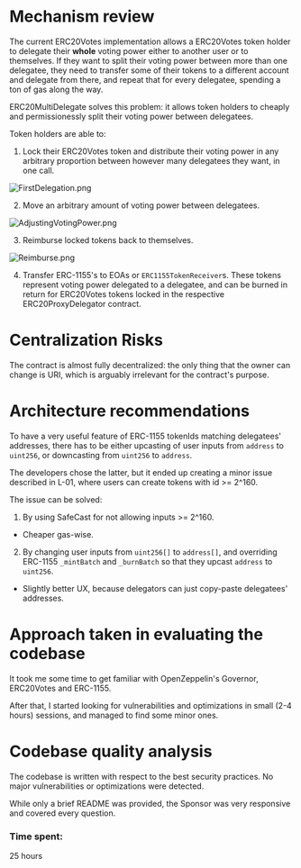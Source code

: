 # Mechanism review

The current ERC20Votes implementation allows a ERC20Votes token holder to delegate their **whole** voting power either to another user or to themselves. If they want to split their voting power between more than one delegatee, they need to transfer some of their tokens to a different account and delegate from there, and repeat that for every delegatee, spending a ton of gas along the way.

ERC20MultiDelegate solves this problem: it allows token holders to cheaply and permissionessly split their voting power between delegatees.

Token holders are able to:

1. Lock their ERC20Votes token and distribute their voting power in any arbitrary proportion between however many delegatees they want, in one call.

![FirstDelegation.png](https://user-images.githubusercontent.com/85546446/274298514-fdd64e2e-b134-4277-96f1-390a5c6e183e.png)

2. Move an arbitrary amount of voting power between delegatees.

![AdjustingVotingPower.png](https://user-images.githubusercontent.com/85546446/274232660-49951268-f897-4522-a739-386488a79947.png)

3. Reimburse locked tokens back to themselves.

![Reimburse.png](https://user-images.githubusercontent.com/85546446/274232768-bc27ffe8-8d98-4fd1-826f-d9ae0ab96dfc.png)

4. Transfer ERC-1155's to EOAs or `ERC1155TokenReceiver`s. These tokens represent voting power delegated to a delegatee, and can be burned in return for ERC20Votes tokens locked in the respective ERC20ProxyDelegator contract.

# Centralization Risks

The contract is almost fully decentralized: the only thing that the owner can change is URI, which is arguably irrelevant for the contract's purpose.

# Architecture recommendations

To have a very useful feature of ERC-1155 tokenIds matching delegatees' addresses, there has to be either upcasting of user inputs from `address` to `uint256`, or downcasting from `uint256` to `address`. 

The developers chose the latter, but it ended up creating a minor issue described in L-01, where users can create tokens with id >= 2^160. 

The issue can be solved:

1. By using SafeCast for not allowing inputs >= 2^160.

- Cheaper gas-wise.

2. By changing user inputs from `uint256[]` to `address[]`, and overriding ERC-1155 `_mintBatch` and `_burnBatch` so that they upcast `address` to `uint256`. 

- Slightly better UX, because delegators can just copy-paste delegatees' addresses.

# Approach taken in evaluating the codebase

It took me some time to get familiar with OpenZeppelin's Governor, ERC20Votes and ERC-1155.

After that, I started looking for vulnerabilities and optimizations in small (2-4 hours) sessions, and managed to find some minor ones.

# Codebase quality analysis

The codebase is written with respect to the best security practices. No major vulnerabilities or optimizations were detected. 

While only a brief README was provided, the Sponsor was very responsive and covered every question.


### Time spent:
25 hours